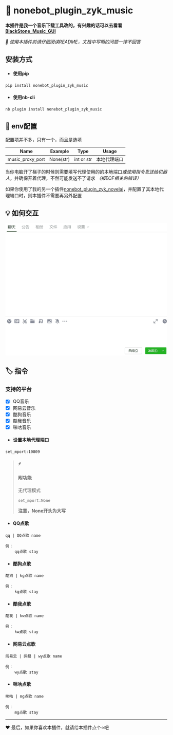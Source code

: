 # :memo: nonebot_plugin_zyk_music

**本插件是我一个音乐下载工具改的，有兴趣的话可以去看看[BlackStone_Music_GUI](https://github.com/ZYKsslm/BlackStone_Music_GUI)**

*:page_facing_up: 使用本插件前请仔细阅读README，文档中写明的问题一律不回答*

## 安装方式
- #### 使用pip
```
pip install nonebot_plugin_zyk_music
```
- #### 使用nb-cli
```
nb plugin install nonebot_plugin_zyk_music
```

## :wrench: env配置
配置项并不多，只有一个，而且是选填

|       Name       |  Example  |    Type    | Usage  |
|:----------------:|:---------:|:----------:|:------:|
| music_proxy_port | None(str) | int or str | 本地代理端口 |

当你电脑开了梯子的时候则需要填写代理使用的的本地端口*或使用指令发送给机器人*，并确保开着代理，不然可能发送不了请求 *（报EOF相关的错误）*

如果你使用了我的另一个插件[nonebot_plugin_zyk_novelai](https://github.com/ZYKsslm/nonebot_plugin_zyk_novelai)，并配置了其本地代理端口时，则本插件不需要再另外配置

## :bulb: 如何交互
![interaction](interaction.gif)

## :label: 指令
### 支持的平台
- [x] QQ音乐
- [x] 网易云音乐
- [x] 酷狗音乐
- [x] 酷我音乐
- [x] 咪咕音乐

- #### 设置本地代理端口
```
set_mport:10809
```
>#### :zap:
>#### 附功能
> 无代理模式
> ```
> set_mport:None
> ```
> **注意，None开头为大写**

- #### QQ点歌
```
qq | QQ点歌 name

例：
    qq点歌 stay
```

- #### 酷狗点歌
```
酷狗 | kg点歌 name

例：
    kg点歌 stay
```

- #### 酷我点歌
```
酷我 | kw点歌 name

例：
    kw点歌 stay
```

- #### 网易云点歌
```
网易云 | 网易 | wy点歌 name

例：
    wy点歌 stay
```

- #### 咪咕点歌
```
咪咕 | mg点歌 name

例：
    mg点歌 stay
```



---
:heart: 最后，如果你喜欢本插件，就请给本插件点个:star:吧
